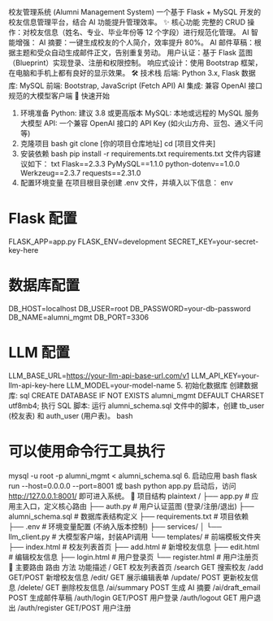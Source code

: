校友管理系统 (Alumni Management System)
一个基于 Flask + MySQL 开发的校友信息管理平台，结合 AI 功能提升管理效率。
✨ 核心功能
完整的 CRUD 操作：对校友信息（姓名、专业、毕业年份等 12 个字段）进行规范化管理。
AI 智能增强：
AI 摘要：一键生成校友的个人简介，效率提升 80%。
AI 邮件草稿：根据主题和受众自动生成邮件正文，告别重复劳动。
用户认证：基于 Flask 蓝图（Blueprint）实现登录、注册和权限控制。
响应式设计：使用 Bootstrap 框架，在电脑和手机上都有良好的显示效果。
🛠️ 技术栈
后端: Python 3.x, Flask
数据库: MySQL
前端: Bootstrap, JavaScript (Fetch API)
AI 集成: 兼容 OpenAI 接口规范的大模型客户端
🚀 快速开始
1. 环境准备
Python: 建议 3.8 或更高版本
MySQL: 本地或远程的 MySQL 服务
大模型 API: 一个兼容 OpenAI 接口的 API Key (如火山方舟、豆包、通义千问等)
2. 克隆项目
bash
git clone [你的项目仓库地址]
cd [项目文件夹]
3. 安装依赖
bash
pip install -r requirements.txt
requirements.txt 文件内容建议如下：
txt
Flask==2.3.3
PyMySQL==1.1.0
python-dotenv==1.0.0
Werkzeug==2.3.7
requests==2.31.0
4. 配置环境变量
在项目根目录创建 .env 文件，并填入以下信息：
env
# Flask 配置
FLASK_APP=app.py
FLASK_ENV=development
SECRET_KEY=your-secret-key-here

# 数据库配置
DB_HOST=localhost
DB_USER=root
DB_PASSWORD=your-db-password
DB_NAME=alumni_mgmt
DB_PORT=3306

# LLM 配置
LLM_BASE_URL=https://your-llm-api-base-url.com/v1
LLM_API_KEY=your-llm-api-key-here
LLM_MODEL=your-model-name
5. 初始化数据库
创建数据库:
sql
CREATE DATABASE IF NOT EXISTS alumni_mgmt DEFAULT CHARSET utf8mb4;
执行 SQL 脚本: 运行 alumni_schema.sql 文件中的脚本，创建 tb_user (校友表) 和 auth_user (用户表)。
bash
# 可以使用命令行工具执行
mysql -u root -p alumni_mgmt < alumni_schema.sql
6. 启动应用
bash
flask run --host=0.0.0.0 --port=8001
或
bash
python app.py
启动后，访问 http://127.0.0.1:8001/ 即可进入系统。
📂 项目结构
plaintext
/
├── app.py             # 应用主入口，定义核心路由
├── auth.py            # 用户认证蓝图 (登录/注册/退出)
├── alumni_schema.sql  # 数据库表结构定义
├── requirements.txt   # 项目依赖
├── .env               # 环境变量配置 (不纳入版本控制)
├── services/
│   └── llm_client.py  # 大模型客户端，封装API调用
└── templates/         # 前端模板文件夹
    ├── index.html     # 校友列表首页
    ├── add.html       # 新增校友信息
    ├── edit.html      # 编辑校友信息
    ├── login.html     # 用户登录页
    └── register.html  # 用户注册页
🎯 主要路由
路由	方法	功能描述
/	GET	校友列表首页
/search	GET	搜索校友
/add	GET/POST	新增校友信息
/edit/<id>	GET	展示编辑表单
/update/<id>	POST	更新校友信息
/delete/<id>	GET	删除校友信息
/ai/summary	POST	生成 AI 摘要
/ai/draft_email	POST	生成邮件草稿
/auth/login	GET/POST	用户登录
/auth/logout	GET	用户退出
/auth/register	GET/POST	用户注册